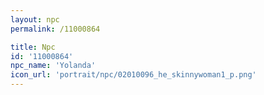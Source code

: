 ```yaml
---
layout: npc
permalink: /11000864

title: Npc
id: '11000864'
npc_name: 'Yolanda'
icon_url: 'portrait/npc/02010096_he_skinnywoman1_p.png'
---
```


